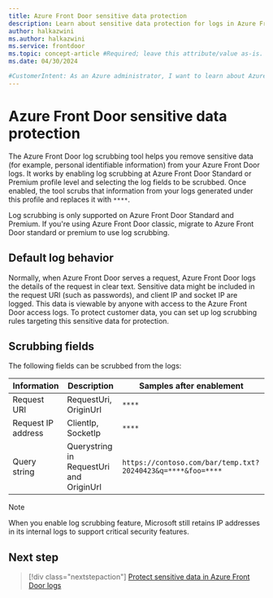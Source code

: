 ```yaml
---
title: Azure Front Door sensitive data protection
description: Learn about sensitive data protection for logs in Azure Front Door.
author: halkazwini
ms.author: halkazwini
ms.service: frontdoor
ms.topic: concept-article #Required; leave this attribute/value as-is.
ms.date: 04/30/2024

#CustomerIntent: As an Azure administrator, I want to learn about Azure Front Door scrubbing tool so that I can use it to protect sensitive data in Azure Front Door. logs.
---
```


# Azure Front Door sensitive data protection

The Azure Front Door log scrubbing tool helps you remove sensitive data (for example, personal identifiable information) from your Azure Front Door logs. It works by enabling log scrubbing at Azure Front Door Standard or Premium profile level and selecting the log fields to be scrubbed. Once enabled, the tool scrubs that information from your logs generated under this profile and replaces it with `****`. 

Log scrubbing is only supported on Azure Front Door Standard and Premium. If you're using Azure Front Door classic, migrate to Azure Front Door standard or premium to use log scrubbing. 

## Default log behavior

Normally, when Azure Front Door serves a request, Azure Front Door logs the details of the request in clear text. Sensitive data might be included in the request URI (such as passwords), and client IP and socket IP are logged. This data is viewable by anyone with access to the Azure Front Door access logs. To protect customer data, you can set up log scrubbing rules targeting this sensitive data for protection.

## Scrubbing fields

The following fields can be scrubbed from the logs:

| Information | Description | Samples after enablement |
| --- | --- | --- |
| Request URI | RequestUri, OriginUrl | `****` |
| Request IP address | ClientIp, SocketIp | `****` |
| Query string | Querystring in RequestUri and OriginUrl  | `https://contoso.com/bar/temp.txt?20240423&q=****&foo=****` |

> [!NOTE]
> When you enable log scrubbing feature, Microsoft still retains IP addresses in its internal logs to support critical security features.

## Next step

> [!div class="nextstepaction"]
> [Protect sensitive data in Azure Front Door logs](how-to-protect-sensitive-data.md)
